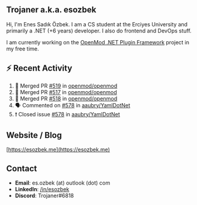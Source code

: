 ##  Trojaner a.k.a. esozbek
Hi, I'm Enes Sadık Özbek. I am a CS student at the Erciyes University and primarily a .NET (+6 years) developer. I also do frontend and DevOps stuff.

I am currently working on the [OpenMod .NET Plugin Framework](https://github.com/openmod/openmod) project in my free time. 

## :zap: Recent Activity

<!--START_SECTION:activity-->
1. 🎉 Merged PR [#519](https://github.com/openmod/openmod/pull/519) in [openmod/openmod](https://github.com/openmod/openmod)
2. 🎉 Merged PR [#517](https://github.com/openmod/openmod/pull/517) in [openmod/openmod](https://github.com/openmod/openmod)
3. 🎉 Merged PR [#518](https://github.com/openmod/openmod/pull/518) in [openmod/openmod](https://github.com/openmod/openmod)
4. 🗣 Commented on [#578](https://github.com/aaubry/YamlDotNet/issues/578) in [aaubry/YamlDotNet](https://github.com/aaubry/YamlDotNet)
5. ❗️ Closed issue [#578](https://github.com/aaubry/YamlDotNet/issues/578) in [aaubry/YamlDotNet](https://github.com/aaubry/YamlDotNet)
<!--END_SECTION:activity-->

## Website / Blog
[https://esozbek.me](https://esozbek.me)

## Contact
- **Email**: es.ozbek (at) outlook (dot) com
- **LinkedIn**: [/in/esozbek](https://linkedin.com/in/esozbek)
- **Discord**: Trojaner#6818
